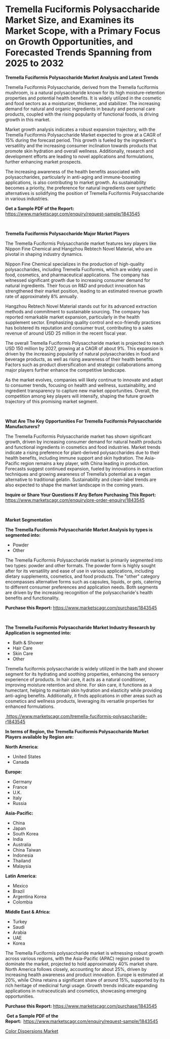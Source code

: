 <p><h1>Tremella Fuciformis Polysaccharide Market Size, and Examines its Market Scope, with a Primary Focus on Growth Opportunities, and Forecasted Trends Spanning from 2025 to 2032</h1></p><p><strong>Tremella Fuciformis Polysaccharide Market Analysis and Latest Trends</strong></p>
<p><p>Tremella Fuciformis Polysaccharide, derived from the Tremella fuciformis mushroom, is a natural polysaccharide known for its high moisture-retention properties and potential health benefits. It is widely utilized in the cosmetic and food sectors as a moisturizer, thickener, and stabilizer. The increasing demand for natural and organic ingredients in beauty and personal care products, coupled with the rising popularity of functional foods, is driving growth in this market.</p><p>Market growth analysis indicates a robust expansion trajectory, with the Tremella Fuciformis Polysaccharide Market expected to grow at a CAGR of 15% during the forecast period. This growth is fueled by the ingredient's versatility and the increasing consumer inclination towards products that promote skin hydration and overall wellness. Additionally, research and development efforts are leading to novel applications and formulations, further enhancing market prospects. </p><p>The increasing awareness of the health benefits associated with polysaccharides, particularly in anti-aging and immune-boosting applications, is also contributing to market growth. As sustainability becomes a priority, the preference for natural ingredients over synthetic alternatives is solidifying the position of Tremella Fuciformis Polysaccharide in various industries.</p></p>
<p><strong>Get a Sample PDF of the Report:&nbsp;</strong> <a href="https://www.marketscagr.com/enquiry/request-sample/1843545?utm_campaign=3442&utm_medium=2&utm_source=Github&utm_content=ia&utm_term=02042025&utm_id=tremella-fuciformis-polysaccharide">https://www.marketscagr.com/enquiry/request-sample/1843545</a></p>
<p>&nbsp;</p>
<p><strong>Tremella Fuciformis Polysaccharide Major Market Players</strong></p>
<p><p>The Tremella Fuciformis Polysaccharide market features key players like Nippon Fine Chemical and Hangzhou Rebtech Novel Material, who are pivotal in shaping industry dynamics. </p><p>Nippon Fine Chemical specializes in the production of high-quality polysaccharides, including Tremella Fuciformis, which are widely used in food, cosmetics, and pharmaceutical applications. The company has witnessed significant growth due to increasing consumer demand for natural ingredients. Their focus on R&D and product innovation has strengthened their market position, leading to an estimated revenue growth rate of approximately 8% annually.</p><p>Hangzhou Rebtech Novel Material stands out for its advanced extraction methods and commitment to sustainable sourcing. The company has reported remarkable market expansion, particularly in the health supplement sector. Emphasizing quality control and eco-friendly practices has bolstered its reputation and consumer trust, contributing to a sales revenue of around USD 25 million in the recent fiscal year.</p><p>The overall Tremella Fuciformis Polysaccharide market is projected to reach USD 150 million by 2027, growing at a CAGR of about 9%. This expansion is driven by the increasing popularity of natural polysaccharides in food and beverage products, as well as rising awareness of their health benefits. Factors such as product diversification and strategic collaborations among major players further enhance the competitive landscape.</p><p>As the market evolves, companies will likely continue to innovate and adapt to consumer trends, focusing on health and wellness, sustainability, and ingredient transparency to capture new market opportunities. Overall, the competition among key players will intensify, shaping the future growth trajectory of this promising market segment.</p></p>
<p>&nbsp;</p>
<p><strong>What Are The Key Opportunities For Tremella Fuciformis Polysaccharide Manufacturers?</strong></p>
<p><p>The Tremella Fuciformis Polysaccharide market has shown significant growth, driven by increasing consumer demand for natural health products and functional ingredients in cosmetics and food industries. Market trends indicate a rising preference for plant-derived polysaccharides due to their health benefits, including immune support and skin hydration. The Asia-Pacific region remains a key player, with China leading in production. Forecasts suggest continued expansion, fueled by innovations in extraction techniques and growing awareness of Tremella’s potential as a vegan alternative to traditional gelatin. Sustainability and clean-label trends are also expected to shape the market landscape in the coming years.</p></p>
<p><strong>Inquire or Share Your Questions If Any Before Purchasing This Report:</strong> <a href="https://www.marketscagr.com/enquiry/pre-order-enquiry/1843545?utm_campaign=3442&utm_medium=2&utm_source=Github&utm_content=ia&utm_term=02042025&utm_id=tremella-fuciformis-polysaccharide">https://www.marketscagr.com/enquiry/pre-order-enquiry/1843545</a></p>
<p>&nbsp;</p>
<p><strong>Market Segmentation</strong></p>
<p><strong>The Tremella Fuciformis Polysaccharide Market Analysis by types is segmented into:</strong></p>
<p><ul><li>Powder</li><li>Other</li></ul></p>
<p><p>The Tremella Fuciformis Polysaccharide market is primarily segmented into two types: powder and other formats. The powder form is highly sought after for its versatility and ease of use in various applications, including dietary supplements, cosmetics, and food products. The "other" category encompasses alternative forms such as capsules, liquids, or gels, catering to different consumer preferences and application needs. Both segments are driven by the increasing recognition of the polysaccharide's health benefits and functionality.</p></p>
<p><strong>Purchase this Report:&nbsp;</strong><a href="https://www.marketscagr.com/purchase/1843545?utm_campaign=3442&utm_medium=2&utm_source=Github&utm_content=ia&utm_term=02042025&utm_id=tremella-fuciformis-polysaccharide">https://www.marketscagr.com/purchase/1843545</a></p>
<p>&nbsp;</p>
<p><strong>The Tremella Fuciformis Polysaccharide Market Industry Research by Application is segmented into:</strong></p>
<p><ul><li>Bath & Shower</li><li>Hair Care</li><li>Skin Care</li><li>Other</li></ul></p>
<p><p>Tremella fuciformis polysaccharide is widely utilized in the bath and shower segment for its hydrating and soothing properties, enhancing the sensory experience of products. In hair care, it acts as a natural conditioner, improving moisture retention and shine. For skin care, it functions as a humectant, helping to maintain skin hydration and elasticity while providing anti-aging benefits. Additionally, it finds applications in other areas such as cosmetics and wellness products, leveraging its versatile properties for enhanced formulations.</p></p>
<p><a href="https://www.marketscagr.com/tremella-fuciformis-polysaccharide-r1843545?utm_campaign=3442&utm_medium=2&utm_source=Github&utm_content=ia&utm_term=02042025&utm_id=tremella-fuciformis-polysaccharide">&nbsp;https://www.marketscagr.com/tremella-fuciformis-polysaccharide-r1843545</a></p>
<p><strong>In terms of Region, the Tremella Fuciformis Polysaccharide Market Players available by Region are:</strong></p>
<p>
    <p> <strong> North America: </strong>
        <ul>
            <li>United States</li>
            <li>Canada</li>
        </ul>
        </p> 
    <p> <strong> Europe: </strong>
        <ul>
            <li>Germany</li>
            <li>France</li>
            <li>U.K.</li>
            <li>Italy</li>
            <li>Russia</li>
        </ul>
        </p> 
    <p> <strong> Asia-Pacific: </strong>
        <ul>
            <li>China</li>
            <li>Japan</li>
            <li>South Korea</li>
            <li>India</li>
            <li>Australia</li>
            <li>China Taiwan</li>
            <li>Indonesia</li>
            <li>Thailand</li>
            <li>Malaysia</li>
        </ul>
        </p> 
    <p> <strong> Latin America: </strong>
        <ul>
            <li>Mexico</li>
            <li>Brazil</li>
            <li>Argentina Korea</li>
            <li>Colombia</li>
        </ul>
        </p> 
    <p> <strong> Middle East & Africa: </strong>
        <ul>
            <li>Turkey</li>
            <li>Saudi</li>
            <li>Arabia</li>
            <li>UAE</li>
            <li>Korea</li>
        </ul>
    </p>
    </p>
<p><p>The Tremella Fuciformis polysaccharide market is witnessing robust growth across various regions, with the Asia-Pacific (APAC) region poised to dominate the market, projected to hold approximately 40% market share. North America follows closely, accounting for about 25%, driven by increasing health awareness and product innovation. Europe is estimated at 20%, while China retains a significant share of around 15%, supported by its rich heritage of medicinal fungi usage. Growth trends indicate expanding applications in nutraceuticals and cosmetics, showcasing emerging opportunities.</p></p>
<p><strong>Purchase this Report: </strong><a href="https://www.marketscagr.com/purchase/1843545?utm_campaign=3442&utm_medium=2&utm_source=Github&utm_content=ia&utm_term=02042025&utm_id=tremella-fuciformis-polysaccharide">https://www.marketscagr.com/purchase/1843545</a></p>
<p>&nbsp;<strong>Get a Sample PDF of the Report:&nbsp;&nbsp;</strong><a href="https://www.marketscagr.com/enquiry/request-sample/1843545?utm_campaign=3442&utm_medium=2&utm_source=Github&utm_content=ia&utm_term=02042025&utm_id=tremella-fuciformis-polysaccharide">https://www.marketscagr.com/enquiry/request-sample/1843545</a></p>
<p><strong></strong></p>
<p><p><a href="https://github.com/wynonachirei9/Market-Research-Report-List-1/blob/main/color-dispersions-market.md?utm_campaign=3442&utm_medium=2&utm_source=Github&utm_content=ia&utm_term=02042025&utm_id=tremella-fuciformis-polysaccharide">Color Dispersions Market</a></p></p>